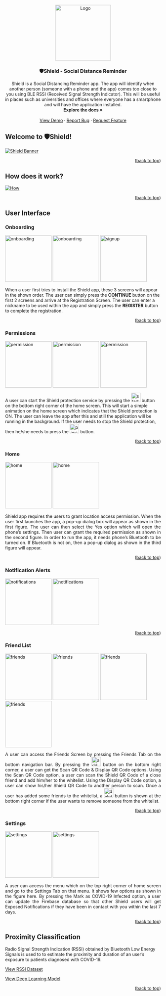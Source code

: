 
<div id="top"></div>


<!-- PROJECT LOGO -->
<br />
<div align="center">
  <a href="https://github.com/kavindaperera/nova-shield">
    <img src="Shield/app/src/main/res/drawable/ic_launcher_round.png" alt="Logo" width="180" height="180">
  </a>

  <h3 align="center">🛡️Shield - Social Distance Reminder</h3>

  <p align="center">
    Shield is a Social Distancing Reminder app. The app will identify when another person (someone with a phone and the app) comes too close to you using BLE RSSI (Received Signal Strength Indicator). This will be useful in places such as universities and offices where everyone has a smartphone and will have the application installed.
    <br />
    <a href="https://github.com/kavindaperera/nova-shield/tree/development/docs"><strong>Explore the docs »</strong></a>
    <br />
    <br />
    <a href="https://github.com/kavindaperera/nova-shield">View Demo</a>
    ·
    <a href="https://github.com/kavindaperera/nova-shield/issues">Report Bug</a>
    ·
    <a href="https://github.com/kavindaperera/nova-shield/issues">Request Feature</a>
  </p>
</div>



<!-- ABOUT THE PROJECT -->
## Welcome to 🛡️Shield!

[![Shield Banner][product-banner]](https://github.com/kavindaperera/nova-shield)

<p align="right">(<a href="#top">back to top</a>)</p>


<!-- HOW DOES IT WORK-->
## How does it work?

[![How][how-banner]](https://github.com/kavindaperera/nova-shield)

<p align="right">(<a href="#top">back to top</a>)</p>

<!-- USER INTERFACE -->
## User Interface

### Onboarding
<p align="">
  <img src="./docs/ui/onboarding_0.jpg" alt="onboarding" width="150"/>
  <img src="./docs/ui/onboarding_1.jpg" alt="onboarding" width="150"/>
  <img src="./docs/ui/signup_0.jpg" alt="signup" width="150"/>
</p>
<p alighn="justify">
When a user first tries to install the Shield app, these 3 screens will appear in the shown order. 
The user can simply press the <strong>CONTINUE</strong> button on the first 2 screens and arrive at the Registration Screen.
The user can enter a nickname to be used within the app and simply press the <strong>REGISTER</strong>  button to complete the registration.
</p>

<p align="right">(<a href="#top">back to top</a>)</p>

### Permissions
<p align="">
  <img src="./docs/ui/permission_1.jpg" alt="permission" width="150"/>
  <img src="./docs/ui/permission_2.jpg" alt="permission" width="150"/>
  <img src="./docs/ui/permission_3.jpg" alt="permission" width="150"/>
</p>

<p align="justify">

A user can start the Shield protection service by pressing the <img src="./docs/ui/start_btn.png" alt="start" width="30"/> button on the bottom right corner of the home screen. This will start a simple animation on the home screen which indicates that the Shield protection is ON. The user can leave the app after this and still the application will be running in the background.
If the user needs to stop the Shield protection, then he/she needs to press the <img src="./docs/ui/stop_btn.png" alt="pause" width="30"/> button. 

</p>

<p align="right">(<a href="#top">back to top</a>)</p>

### Home
<p align="">
  <img src="./docs/ui/home_0.jpg" alt="home" width="150"/>
  <img src="./docs/ui/home_1.jpg" alt="home" width="150"/>
</p>

<p align="justify">
Shield app requires the users to grant location access permission. When the user first launches the app, a pop-up dialog box will appear as shown in the first figure. The user can then select the Yes option which will open the phone’s settings. Then user can grant the required permission as shown in the second figure. In order to run the app, it needs phone’s Bluetooth to be turned on. If Bluetooth is not on, then a pop-up dialog as shown in the third figure will appear.
</p>

<p align="right">(<a href="#top">back to top</a>)</p>

### Notification Alerts
<p align="">
  <img src="./docs/ui/notifications_0.jpg" alt="notifications" width="150"/>
  <img src="./docs/ui/notifications_1.jpg" alt="notifications" width="150"/>
</p>

<p align="right">(<a href="#top">back to top</a>)</p>

### Friend List
<p align="">
  <img src="./docs/ui/friends_1.jpg" alt="friends" width="150"/>
  <img src="./docs/ui/friends_2.jpg" alt="friends" width="150"/>
  <img src="./docs/ui/friends_3.jpg" alt="friends" width="150"/>
  <img src="./docs/ui/friends_5.jpg" alt="friends" width="150"/>
</p>

<p align="justify">
A user can access the Friends Screen by pressing the Friends Tab on the bottom navigation bar. 
By pressing the <img src="./docs/ui/add_btn.png" alt="add" width="30"/> button on the bottom right corner, a user can get the Scan QR Code & Display QR Code options. Using the Scan QR Code option, a user can scan the Shield QR Code of a close friend and add him/her to the whitelist. Using the Display QR Code option, a user can show his/her Shield QR Code to another person to scan.
Once a user has added some friends to the whitelist, a <img src="./docs/ui/dlt_btn.png" alt="delete" width="30"/> button is shown at the bottom right corner if the user wants to remove someone from the whitelist.
</p>
<p align="right">(<a href="#top">back to top</a>)</p>

### Settings
<p align="">
  <img src="./docs/ui/settings_0.jpg" alt="settings" width="150"/>
  <img src="./docs/ui/settings_1.jpg" alt="settings" width="150"/>
</p>

<p align="justify">
A user can access the menu which on the top right corner of home screen and go to the Settings Tab on that menu. It shows few options as shown in the figure here. By pressing the Mark as COVID-19 Infected option, a user can update the Firebase database so that other Shield users will get Exposed Notifications if they have been in contact with you within the last 7 days.  
</p>

<p align="right">(<a href="#top">back to top</a>)</p>

<!-- PROXIMITY CLASSIFICATION -->
## Proximity Classification

Radio Signal Strength Indication (RSSI) obtained by Bluetooth Low Energy Signals is used to to estimate the proximity and duration of an user’s exposure to patients diagnosed with COVID-19.

<a href="https://github.com/kavindaperera/nova-shield-proximity-classification/tree/development/dataset">View RSSI Dataset</a>

<a href="https://github.com/kavindaperera/nova-shield-proximity-classification/blob/development/Sequential%20Model.ipynb">View Deep Learning Model</a>

<p align="right">(<a href="#top">back to top</a>)</p>



<!-- MARKDOWN LINKS & IMAGES -->
[product-banner]: /docs/res/readme_banner.png
[how-banner]: docs/res/avatars/4x/UG1%404x.png
